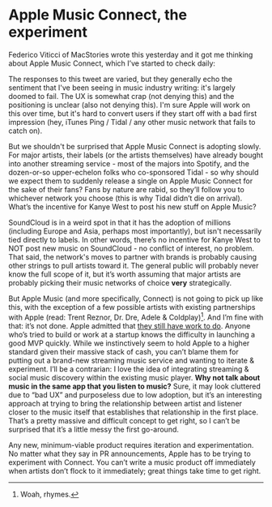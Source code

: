 # Apple Music Connect, the experiment
Federico Viticci of MacStories wrote this yesterday and it got me thinking about Apple Music Connect, which I’ve started to check daily:
![]()

The responses to this tweet are varied, but they generally echo the sentiment that I've been seeing in music industry writing: it's largely doomed to fail. The UX is somewhat crap (not denying this) and the positioning is unclear (also not denying this). I'm sure Apple will work on this over time, but it's hard to convert users if they start off with a bad first impression (hey, iTunes Ping / Tidal / any other music network that fails to catch on).

But we shouldn't be surprised that Apple Music Connect is adopting slowly. For major artists, their labels (or the artists themselves) have already bought into another streaming service - most of the majors into Spotify, and the dozen-or-so upper-echelon folks who co-sponsored Tidal - so why should we expect them to suddenly release a single on Apple Music Connect for the sake of their fans? Fans by nature are rabid, so they’ll follow you to whichever network you choose (this is why Tidal didn’t die on arrival). What’s the incentive for Kanye West to post his new stuff on Apple Music? 

SoundCloud is in a weird spot in that it has the adoption of millions (including Europe and Asia, perhaps most importantly), but isn't necessarily tied directly to labels. In other words, there’s no incentive for Kanye West to NOT post new music on SoundCloud - no conflict of interest, no problem. That said, the network's moves to partner with brands is probably causing other strings to pull artists toward it. The general public will probably never know the full scope of it, but it’s worth assuming that major artists are probably picking their music networks of choice **very** strategically.

But Apple Music (and more specifically, Connect) is not going to pick up like this, with the exception of a few possible artists with existing partnerships with Apple (read: Trent Reznor, Dr. Dre, Adele & Coldplay)[^1]. And I’m fine with that: it’s not done. Apple admitted that [they still have work to do][1]. Anyone who’s tried to build or work at a startup knows the difficulty in launching a good MVP quickly. While we instinctively seem to hold Apple to a higher standard given their massive stack of cash, you can’t blame them for putting out a brand-new streaming music service and wanting to iterate & experiment. I’ll be a contrarian: I love the idea of integrating streaming & social music discovery within the existing music player. **Why not talk about music in the same app that you listen to music?** Sure, it may look cluttered due to “bad UX” and purposeless due to low adoption, but it’s an interesting approach at trying to bring the relationship between artist and listener closer to the music itself that establishes that relationship in the first place. That’s a pretty massive and difficult concept to get right, so I can’t be surprised that it’s a little messy the first go-around.

Any new, minimum-viable product requires iteration and experimentation. No matter what they say in PR announcements, Apple has to be trying to experiment with Connect. You can’t write a music product off immediately when artists don’t flock to it immediately; great things take time to get right.

[^1]:	Woah, rhymes.

[1]:	http://www.theguardian.com/technology/2015/sep/03/apple-music-improve-festival-streaming

